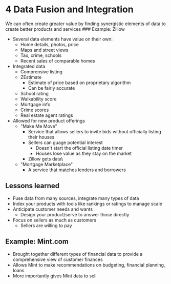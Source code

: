 # 4 Data Fusion and Integration
We can often create greater value by finding synergistic elements of data to create better products and services
#\## Example: Zillow
- Several data elements have value on their own:
	- Home details, photos, price
	- Maps and street views
	- Tax, crime, schools
	- Recent sales of comparable homes
- Integrated data
	- Comprensive listing
	- ZEstimate
		- Estimate of price based on proprietary algorithm
		- Can be fairly accurate 
	- School rating
	- Walkability score
	- Mortgage info
	- Crime scores
	- Real estate agent ratings
- Allowed for new product offerings
	- "Make Me Move"
		- Service that allows sellers to invite bids without officially listing their houses
		- Sellers can guage potential interest
			- Doesn't start the official listing date timer 
			- Houses lose value as they stay on the market
		- Zillow gets data\
	- "Mortgage Marketplace"
		- A service that matches lenders and borrowers 
## Lessons learned
- Fuse data from many sources, integrate many types of data
- Index your products with tools like rankings or ratings to manage scale
- Anticipate customer needs and wants 
	- Design your product/serve to answer those directly
- Focus on sellers as much as customers
	-  Sellers are willing to pay
## Example: Mint.com
- Brought together different types of financial data to provide a comprehensive view of customer finances 
- Allows Mint to make recommendations on budgeting, financial planning, loans
- More importantly gives Mint data to sell